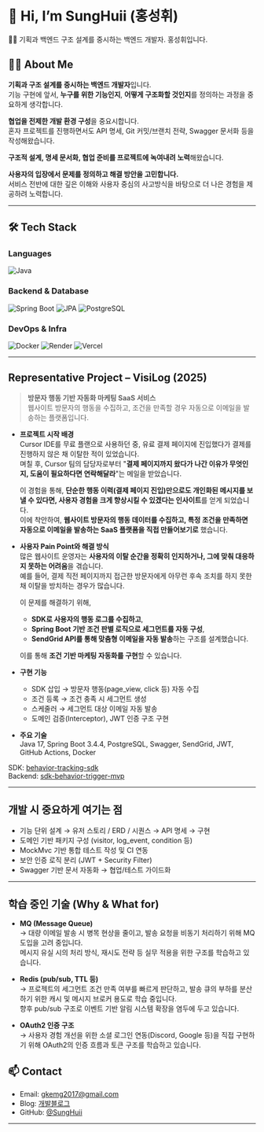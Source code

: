 # 👋 Hi, I’m **SungHuii** (홍성휘)

👨‍💻 기획과 백엔드 구조 설계를 중시하는 백엔드 개발자. 홍성휘입니다.

## 👨‍💻 About Me

**기획과 구조 설계를 중시하는 백엔드 개발자**입니다.  
기능 구현에 앞서, **누구를 위한 기능인지**, **어떻게 구조화할 것인지**를 정의하는 과정을 중요하게 생각합니다.

**협업을 전제한 개발 환경 구성**을 중요시합니다.  
혼자 프로젝트를 진행하면서도 API 명세, Git 커밋/브랜치 전략, Swagger 문서화 등을 작성해왔습니다.

**구조적 설계, 명세 문서화, 협업 준비를 프로젝트에 녹여내려 노력**해왔습니다.

**사용자의 입장에서 문제를 정의하고 해결 방안을 고민합니다.**  
서비스 전반에 대한 깊은 이해와 사용자 중심의 사고방식을 바탕으로 더 나은 경험을 제공하려 노력합니다.

---

## 🛠 Tech Stack

### Languages
![Java](https://img.shields.io/badge/Java-007396.svg?style=flat&logo=java&logoColor=white)

### Backend & Database
![Spring Boot](https://img.shields.io/badge/Spring_Boot-6DB33F?style=flat&logo=spring-boot&logoColor=white)
![JPA](https://img.shields.io/badge/JPA-336791?style=flat)
![PostgreSQL](https://img.shields.io/badge/PostgreSQL-4169E1?style=flat&logo=postgresql&logoColor=white)

### DevOps & Infra
![Docker](https://img.shields.io/badge/Docker-2496ED?style=flat&logo=docker&logoColor=white)
![Render](https://img.shields.io/badge/Render-46E3B7?style=flat)
![Vercel](https://img.shields.io/badge/Vercel-000?style=flat&logo=vercel)

---

## Representative Project – VisiLog (2025)

> **방문자 행동 기반 자동화 마케팅 SaaS 서비스**  
> 웹사이트 방문자의 행동을 수집하고, 조건을 만족할 경우 자동으로 이메일을 발송하는 플랫폼입니다.

- **프로젝트 시작 배경**  
  Cursor IDE를 무료 플랜으로 사용하던 중, 유료 결제 페이지에 진입했다가 결제를 진행하지 않은 채 이탈한 적이 있었습니다.  
  며칠 후, Cursor 팀의 담당자로부터 "**결제 페이지까지 왔다가 나간 이유가 무엇인지, 도움이 필요하다면 연락해달라**"는 메일을 받았습니다.

  이 경험을 통해, **단순한 행동 이력(결제 페이지 진입)만으로도 개인화된 메시지를 보낼 수 있다면, 사용자 경험을 크게 향상시킬 수 있겠다는 인사이트**를 얻게 되었습니다.  
  이에 착안하여, **웹사이트 방문자의 행동 데이터를 수집하고, 특정 조건을 만족하면 자동으로 이메일을 발송하는 SaaS 플랫폼을 직접 만들어보기로** 했습니다.

- **사용자 Pain Point와 해결 방식**  
  많은 웹사이트 운영자는 **사용자의 이탈 순간을 정확히 인지하거나, 그에 맞춰 대응하지 못하는 어려움**을 겪습니다.  
  예를 들어, 결제 직전 페이지까지 접근한 방문자에게 아무런 후속 조치를 하지 못한 채 이탈을 방치하는 경우가 많습니다.

  이 문제를 해결하기 위해,  
  - **SDK로 사용자의 행동 로그를 수집하고**,  
  - **Spring Boot 기반 조건 판별 로직으로 세그먼트를 자동 구성**,  
  - **SendGrid API를 통해 맞춤형 이메일을 자동 발송**하는 구조를 설계했습니다.

  이를 통해 **조건 기반 마케팅 자동화를 구현**할 수 있습니다.

- **구현 기능**  
  - SDK 삽입 → 방문자 행동(page_view, click 등) 자동 수집  
  - 조건 등록 → 조건 충족 시 세그먼트 생성  
  - 스케줄러 → 세그먼트 대상 이메일 자동 발송  
  - 도메인 검증(Interceptor), JWT 인증 구조 구현
 
- **주요 기술**  
  Java 17, Spring Boot 3.4.4, PostgreSQL, Swagger, SendGrid, JWT, GitHub Actions, Docker

 SDK: [behavior-tracking-sdk](https://github.com/SungHuii/behavior-tracking-sdk)  
 Backend: [sdk-behavior-trigger-mvp](https://github.com/SungHuii/sdk-behavior-trigger-mvp)

---

## 개발 시 중요하게 여기는 점

-  기능 단위 설계 → 유저 스토리 / ERD / 시퀀스 → API 명세 → 구현
-  도메인 기반 패키지 구성 (visitor, log_event, condition 등)
-  MockMvc 기반 통합 테스트 작성 및 CI 연동
-  보안 인증 로직 분리 (JWT + Security Filter)
-  Swagger 기반 문서 자동화 → 협업/테스트 가이드화

---

## 학습 중인 기술 (Why & What for)

- **MQ (Message Queue)**  
  → 대량 이메일 발송 시 병목 현상을 줄이고, 발송 요청을 비동기 처리하기 위해 MQ 도입을 고려 중입니다.  
  메시지 유실 시의 처리 방식, 재시도 전략 등 실무 적용을 위한 구조를 학습하고 있습니다.

- **Redis (pub/sub, TTL 등)**  
  → 프로젝트의 세그먼트 조건 만족 여부를 빠르게 판단하고, 발송 큐의 부하를 분산하기 위한 캐시 및 메시지 브로커 용도로 학습 중입니다.  
  향후 pub/sub 구조로 이벤트 기반 알림 시스템 확장을 염두에 두고 있습니다.

- **OAuth2 인증 구조**  
  → 사용자 경험 개선을 위한 소셜 로그인 연동(Discord, Google 등)을 직접 구현하기 위해 OAuth2의 인증 흐름과 토큰 구조를 학습하고 있습니다.

## 📫 Contact

- Email: gkemg2017@gmail.com  
- Blog: [개발블로그](https://b-t-d.tistory.com/)  
- GitHub: [@SungHuii](https://github.com/SungHuii)

---

